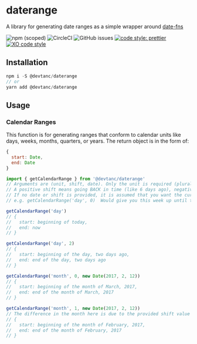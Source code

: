 # daterange

A library for generating date ranges as a simple wrapper around [date-fns](https://date-fns.org/)

![npm (scoped)](https://img.shields.io/npm/v/@devtanc/daterange.svg)
![CircleCI](https://img.shields.io/circleci/project/github/devtanc/daterange.svg)
![GitHub issues](https://img.shields.io/github/issues/devtanc/daterange.svg)
[![code style: prettier](https://img.shields.io/badge/code_style-prettier-ff69b4.svg?style=flat-square)](https://github.com/prettier/prettier)
[![XO code style](https://img.shields.io/badge/code_style-XO-5ed9c7.svg)](https://github.com/xojs/xo)

## Installation

```js
npm i -S @devtanc/daterange
// or
yarn add @devtanc/daterange
```

## Usage

### Calendar Ranges

This function is for generating ranges that conform to calendar units like days, weeks, months, quarters, or years. The return object is in the form of:

```js
{
  start: Date,
  end: Date
}
```

```js
import { getCalendarRange } from '@devtanc/daterange'
// Arguments are (unit, shift, date). Only the unit is required (plural or singular are treated the same)
// A positive shift means going BACK in time (like 6 days ago), negative goes forward
// If no date or shift is provided, it is assumed that you want the current "unit" up until the current date/time
// e.g. getCalendarRange('day', 0)  Would give you this week up until the current time, as opposed to until the end of the week

getCalendarRange('day')
// {
//   start: beginning of today,
//   end: now
// }

getCalendarRange('day', 2)
// {
//   start: beginning of the day, two days ago,
//   end: end of the day, two days ago
// }

getCalendarRange('month', 0, new Date(2017, 2, 12))
// {
//   start: beginning of the month of March, 2017,
//   end: end of the month of March, 2017
// }

getCalendarRange('month', 1, new Date(2017, 2, 12))
// The difference in the month here is due to the provided shift value
// {
//   start: beginning of the month of February, 2017,
//   end: end of the month of February, 2017
// }
```
